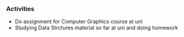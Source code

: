 ### Activities
- Do assignment for Computer Graphics course at uni
- Studying Data Strctures material so far at uni and doing homework
